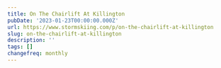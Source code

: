 ```yaml
---
title: On The Chairlift At Killington
pubDate: '2023-01-23T00:00:00.000Z'
url: https://www.stormskiing.com/p/on-the-chairlift-at-killington
slug: on-the-chairlift-at-killington
description: ''
tags: []
changefreq: monthly
---
```


<!-- Add post content below -->
